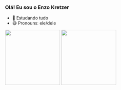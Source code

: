 ### Olá! Eu sou o Enzo Kretzer

- 🌱 Estudando tudo
- 😄 Pronouns: ele/dele

<div align="center>
  <a href="https://github.com/Rezterk">
  <img height="180em" src="https://github-readme-stats.vercel.app/api?username=Rezterk&show_icons=true&theme=dark&include_all_commits=true&count_private=true"/>
  <img height="180em" src="https://github-readme-stats.vercel.app/api/top-langs/?username=Rezterk&layout=compact&langs_count=7&theme=dark"/>
</div>
